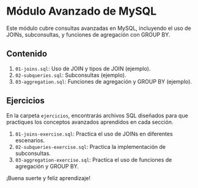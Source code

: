 # Módulo Avanzado de MySQL

Este módulo cubre consultas avanzadas en MySQL, incluyendo el uso de JOINs, subconsultas, y funciones de agregación con GROUP BY.

## Contenido

1. `01-joins.sql`: Uso de JOIN y tipos de JOIN (ejemplo).
2. `02-subqueries.sql`: Subconsultas (ejemplo).
3. `03-aggregation.sql`: Funciones de agregación y GROUP BY (ejemplo).

## Ejercicios

En la carpeta `ejercicios`, encontrarás archivos SQL diseñados para que practiques los conceptos avanzados aprendidos en cada sección.

1. `01-joins-exercise.sql`: Practica el uso de JOINs en diferentes escenarios.
2. `02-subqueries-exercise.sql`: Practica la implementación de subconsultas.
3. `03-aggregation-exercise.sql`: Practica el uso de funciones de agregación y GROUP BY.

¡Buena suerte y feliz aprendizaje!
